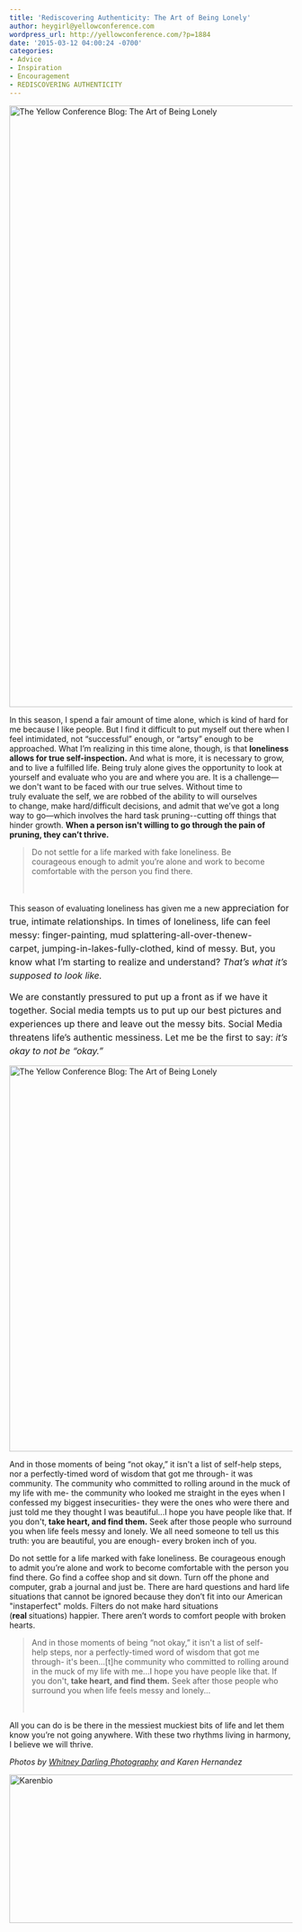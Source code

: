 ```yaml
---
title: 'Rediscovering Authenticity: The Art of Being Lonely'
author: heygirl@yellowconference.com
wordpress_url: http://yellowconference.com/?p=1884
date: '2015-03-12 04:00:24 -0700'
categories:
- Advice
- Inspiration
- Encouragement
- REDISCOVERING AUTHENTICITY
---
```

<p style="text-align: left;"><img class="aligncenter wp-image-1885 size-full" src="http://yellowconference.com/wp-content/uploads/2015/01/karenpost.jpg" alt="The Yellow Conference Blog: The Art of Being Lonely" width="700" height="1069" /></p></p>
<p style="text-align: left;">In this season, I spend a fair amount of time alone, which is kind&nbsp;of hard for me because I like people. But I find it difficult to put&nbsp;myself out there when I feel intimidated, not &ldquo;successful&rdquo;&nbsp;enough, or &ldquo;artsy&rdquo; enough to be approached. What I&rsquo;m realizing in&nbsp;this time alone, though, is that <strong>loneliness allows for true&nbsp;self-inspection.</strong> And what is more, it is necessary to grow, and to&nbsp;live a fulfilled life.&nbsp;Being truly alone gives the opportunity to look at yourself and&nbsp;evaluate who you are and where you are. It is a challenge&mdash;we&nbsp;don't want to be faced with our true selves. Without time to truly&nbsp;evaluate the self, we are robbed of the ability to will ourselves to&nbsp;change, make hard/difficult decisions, and admit that we&rsquo;ve got a&nbsp;long way to go&mdash;which involves the hard task pruning--cutting&nbsp;off things that hinder growth. <strong>When a person isn't willing to go&nbsp;through the pain of pruning, they can&rsquo;t thrive.&nbsp;</strong></p></p>
<blockquote>
<p style="text-align: left;">Do not settle for a life marked with fake loneliness. Be courageous&nbsp;enough to admit you&rsquo;re alone and work to become comfortable&nbsp;with the person you find there.</p><br />
</blockquote></p>
<p style="text-align: left;">This season of evaluating loneliness has given me a new&nbsp;<span style="font-size: 16px; line-height: 1.5;">appreciation for true, intimate relationships. In times of loneliness,&nbsp;life can feel messy: finger-painting, mud splattering-all-over-thenew-carpet,&nbsp;jumping-in-lakes-fully-clothed, kind of messy. But, you know&nbsp;what I&rsquo;m starting to realize and understand? <em>That&rsquo;s what it&rsquo;s supposed&nbsp;to look like.</em> </span></p></p>
<p style="text-align: left;"><span style="font-size: 16px; line-height: 1.5;">We are constantly pressured to put up a front as if we&nbsp;have it together. Social media tempts us to put up our best pictures&nbsp;and experiences up there and leave out the messy bits. Social&nbsp;Media threatens life&rsquo;s authentic messiness. Let me be the first to&nbsp;say:<em> it&rsquo;s okay to not be &ldquo;okay.&rdquo;</em></span></p></p>
<p style="text-align: left;"><img class="aligncenter wp-image-1891 size-full" src="http://yellowconference.com/wp-content/uploads/2015/03/IMG_3114.jpg" alt="The Yellow Conference Blog: The Art of Being Lonely" width="700" height="686" /></p></p>
<p style="text-align: left;">And in those moments of being &ldquo;not okay,&rdquo; it isn't&nbsp;a list of self-help&nbsp;steps, nor a perfectly-timed word of wisdom that got&nbsp;me through- it was community. The community who committed&nbsp;to rolling around in the muck of my life with me- the community&nbsp;who looked me straight in the eyes when I confessed my biggest&nbsp;insecurities- they were the ones who were there and just told me&nbsp;they thought I was beautiful...I hope you have people like that. If you don't,<strong> take heart, and find&nbsp;them.</strong> Seek after those people who surround you when life feels&nbsp;messy and lonely. We all need someone to tell us this truth: you&nbsp;are beautiful, you are enough- every broken inch of you.</p></p>
<p style="text-align: left;">Do not settle for a life marked with fake loneliness. Be courageous&nbsp;enough to admit you&rsquo;re alone and work to become comfortable&nbsp;with the person you find there. Go find a coffee shop and sit down. Turn off the phone and computer, grab a journal and just be.&nbsp;There are hard questions and hard life situations that cannot be&nbsp;ignored because they don&rsquo;t fit into our American "instaperfect" molds. Filters do not make hard situations (<strong>real&nbsp;</strong>situations)&nbsp;happier. There&nbsp;aren&rsquo;t words to comfort people with broken hearts.</p></p>
<blockquote>
<p style="text-align: left;">And in those moments of being &ldquo;not okay,&rdquo; it isn't&nbsp;a list of self-help&nbsp;steps, nor a perfectly-timed word of wisdom that got&nbsp;me through- it's been...[t]he community who committed&nbsp;to rolling around in the muck of my life with me...I hope you have people like that. If you don't,<strong> take heart, and find&nbsp;them.</strong> Seek after those people who surround you when life feels&nbsp;messy and lonely...</p><br />
</blockquote></p>
<p style="text-align: left;">All you can do is be there in the messiest muckiest bits of life and&nbsp;let them know you&rsquo;re not going anywhere.&nbsp;With these two rhythms living in harmony, I believe we will&nbsp;thrive.</p></p>
<p style="text-align: left;"><i>Photos by <a href="http://whitneydarling.com/" target="_blank">Whitney Darling Photography</a>&nbsp;and Karen Hernandez</i></p></p>
<p style="text-align: left;"><a href="http://alwaysjoyfulkaren.blogspot.com " target="_blank"><img class=" size-full wp-image-2024 aligncenter" src="http://yellowconference.com/wp-content/uploads/2015/03/Karenbio.jpg" alt="Karenbio" width="700" height="264" /></a></p></p>
